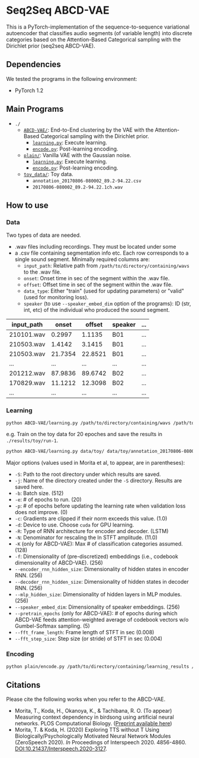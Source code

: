 # Seq2Seq ABCD-VAE

This is a PyTorch-implementation of the sequence-to-sequence variational autoencoder that classifies audio segments (of variable length) into discrete categories based on the Attention-Based Categorical sampling with the Dirichlet prior (seq2seq ABCD-VAE).

## Dependencies

We tested the programs in the following environment:
- PyTorch 1.2

## Main Programs

- `./`
	- [`ABCD-VAE/`](./ABCD-VAE/): End-to-End clustering by the VAE with the Attention-Based Categorical sampling with the Dirichlet prior.
		- [`learning.py`](./ABCD-VAE/learning.py): Execute learning.
		- [`encode.py`](./ABCD-VAE/encode.py): Post-learning encoding.
	- [`plain/`](./plain/): Vanilla VAE with the Gaussian noise.
		- [`learning.py`](./plain/learning.py): Execute learning.
		- [`encode.py`](./plain/encode.py): Post-learning encoding.
	- [`toy_data/`](./toy_data/): Toy data.
		- `annotation_20170806-080002_89.2-94.22.csv`
		- `20170806-080002_89.2-94.22.1ch.wav`

## How to use

### Data

Two types of data are needed.
- .wav files including recordings. They must be located under some 
- a .csv file containing segmentation info etc. Each row corresponds to a single sound segment. Minimally required columns are:
  - `input_path`: Relative path from `/path/to/directory/containing/wavs` to the .wav file.
  - `onset`: Onset time in sec of the segment within the .wav file.
  - `offset`: Offset time in sec of the segment within the .wav file.
  - `data_type`: Either "train" (used for updating parameters) or "valid" (used for monitoring loss).
  - `speaker` (to use `--speaker_embed_dim` option of the programs): ID (str, int, etc) of the individual who produced the sound segment.

| input_path | onset   | offset  | speaker | ... |
| ---        | ---     | ---     | ---     | --- |
| 210101.wav |  0.2997 |  1.1135 | B01     | ... |
| 210503.wav |  1.4142 |  3.1415 | B01     | ... |
| 210503.wav | 21.7354 | 22.8521 | B01     | ... |
| ...        | ...     | ...     | ...     | ... |
| 201212.wav | 87.9836 | 89.6742 | B02     | ... |
| 170829.wav | 11.1212 | 12.3098 | B02     | ... |
| ...        | ...     | ...     | ...     | ... |

### Learning

```bash
python ABCD-VAE/learning.py /path/to/directory/containing/wavs /path/to/segmentation.csv [options]
```

e.g. Train on the toy data for 20 epoches and save the results in `./results/toy/run-1`.
```bash
python ABCD-VAE/learning.py data/toy/ data/toy/annotation_20170806-080002_89.2-94.22.csv -S results/toy -j run-1 -e 20
```

Major options (values used in Morita et al, to appear, are in parentheses):
- `-S`: Path to the root directory under which results are saved.
- `-j`: Name of the directory created under the `-S` directory. Results are saved here.
- `-b`: Batch size. (512)
- `-e`: # of epochs to run. (20)
- `-p`: # of epochs before updating the learning rate when validation loss does not improve. (0)
- `-c`: Gradients are clipped if their norm exceeds this value. (1.0)
- `-d`: Device to use. Choose `cuda` for GPU learning.
- `-R`: Type of RNN architecture for encoder and decoder. (LSTM)
- `-N`: Denominator for rescaling the ln STFT amplitude. (11.0)
- `-K` (only for ABCD-VAE): Max # of classification categories assumed. (128)
- `-f`: Dimensionality of (pre-discretized) embeddings (i.e., codebook dimensionality of ABCD-VAE). (256) 
- `--encoder_rnn_hidden_size`: Dimensionality of hidden states in encoder RNN. (256)
- `--decoder_rnn_hidden_size`: Dimensionality of hidden states in decoder RNN. (256)
- `--mlp_hidden_size`: Dimensionality of hidden layers in MLP modules. (256)
- `--speaker_embed_dim`: Dimensionality of speaker embeddings. (256)
- `--pretrain_epochs` (only for ABCD-VAE): # of epochs during which ABCD-VAE feeds attention-weighted average of codebook vectors w/o Gumbel-Softmax sampling. (5)
- `--fft_frame_length`: Frame length of STFT in sec (0.008)
- `--fft_step_size`: Step size (or stride) of STFT in sec (0.004)

### Encoding

```bash
python plain/encode.py /path/to/directory/containing/learning_results /path/to/directory/containing/wavs /path/to/segmentation.csv value_of_-N_in_learning [options]
```

## Citations

Please cite the following works when you refer to the ABCD-VAE.
- Morita, T., Koda, H., Okanoya, K., & Tachibana, R. O. (To appear) Measuring context dependency in birdsong using artificial neural networks. PLOS Computational Biology. ([Preprint available here](https://doi.org/10.1101/2020.05.09.083907))
- Morita, T. & Koda, H. (2020) Exploring TTS without T Using Biologically/Psychologically Motivated Neural Network Modules (ZeroSpeech 2020). *In* Proceedings of Interspeech 2020. 4856-4860. [DOI:10.21437/Interspeech.2020-3127](http://dx.doi.org/10.21437/Interspeech.2020-3127).



<!-- ## TODOs

- Check CUDA (10) compatibility.
- Implement post-learning decoder. -->